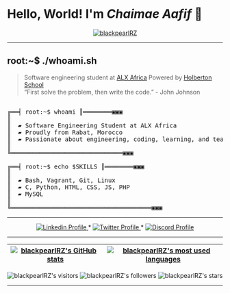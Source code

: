 # Hello, World! I'm _Chaimae Aafif_ 👋

<p align="center"> <a href="https://github.com/ryo-ma/github-profile-trophy"><img src="https://github-profile-trophy.vercel.app/?username=blackpearlRZ" alt="blackpearlRZ" /></a> </p>

--------------

## root:~$ ./whoami.sh
>  Software engineering student at [ALX Africa](https://www.alxafrica.com/) Powered by [Holberton School](https://www.holbertonschool.com/) \
>  “First solve the problem, then write the code.” - John Johnson 



<pre>

╔══╡ root:~$ whoami ║════════▣▣▣
║
║  ▰ Software Engineering Student at ALX Africa
║  ▰ Proudly from Rabat, Morocco
║  ▰ Passionate about engineering, coding, learning, and teaching
║
╚═══════════════════════════════▣▣▣

╔══╡ root:~$ echo $SKILLS ║════════▣▣▣
║
║  ▰ Bash, Vagrant, Git, Linux
║  ▰ C, Python, HTML, CSS, JS, PHP  
║  ▰ MySQL
║
╚═══════════════════════════════════════▣▣▣
</pre>

--------------


<p align="center">
    <a href="https://www.linkedin.com/in/aafif-chaimae-911372150/">
        <img alt="Linkedin Profile" src="https://img.shields.io/badge/-Linkedin-0072b1?style=flat&logo=Linkedin&logoColor=white&link=https://www.linkedin.com/in/aafif-chaimae-911372150/" />
    </a>
    <span> * </span>
    <a href="https://x.com/ChaiMae_Pearl">
        <img alt="Twitter Profile" src="https://img.shields.io/badge/-Twitter-0072b1?style=flat&logo=Twitter&logoColor=white&link=https://x.com/ChaiMae_Pearl&color=1DA1F2" />
    </a>
    <span> * </span>
    <a href="https://discordapp.com/users/1155179259942404307">
        <img alt="Discord Profile" src="https://img.shields.io/badge/-Discord-0072b1?style=flat&logo=Discord&logoColor=white&link=https://discordapp.com/users/1155179259942404307&color=7289da" />
    </a>

</p>

---------------
| [![blackpearlRZ's GitHub stats](https://github-readme-stats.vercel.app/api?username=blackpearlRZ&count_private=true&show_icons=true&hide=issues&hide_border=true&theme=dark)](https://github.com/blackpearlRZ?tab=repositories) | [![blackpearlRZ's most used languages](https://github-readme-stats.vercel.app/api/top-langs/?username=blackpearlRZ&layout=compact&hide_border=true&theme=dark)](https://github.com/blackpearlRZ?tab=repositories) |
|:-:|:-:|

<p align="center">
	<img alt="blackpearlRZ's visitors" src="https://komarev.com/ghpvc/?username=blackpearlRZ&color=8c36db&style=flat&label=visitors" />
	<img alt="blackpearlRZ's followers" src="https://img.shields.io/github/followers/blackpearlRZ?color=blueviolet" />
	<img alt="blackpearlRZ's stars" src="https://img.shields.io/github/stars/blackpearlRZ?color=blueviolet" />
</p>

---------------